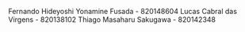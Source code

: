 Fernando Hideyoshi Yonamine Fusada - 820148604
Lucas Cabral das Virgens - 820138102
Thiago Masaharu Sakugawa - 820142348
